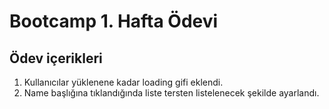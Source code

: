 # Bootcamp 1. Hafta Ödevi
## Ödev içerikleri
1. Kullanıcılar yüklenene kadar loading gifi eklendi.
2. Name başlığına tıklandığında liste tersten listelenecek şekilde ayarlandı.